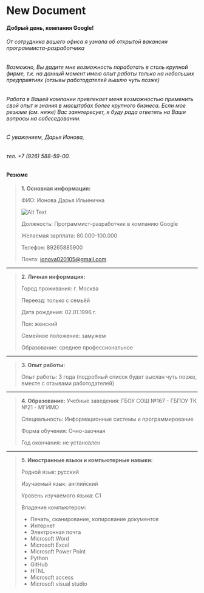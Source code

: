 # New Document

#### **Добрый день, компания Google!**

###### От сотрудника вашего офиса я узнала об открытой вакансии программиста-разработчика

###### Возможно, Вы дадите мне возможность поработать в столь крупной фирме, т.к. на данный момент имею опыт работы только на небольших предприятиях (отзывы работодателей вышлю чуть позже)

###### Работа в Вашей компании привлекает меня возможностью применить свой опыт и знания в масштабах более крупного бизнеса. Если мое резюме (см. ниже) Вас заинтересует, я буду рада ответить на Ваши вопросы на собеседовании.

###### С уважением, Дарья Ионова,
###### тел. +7 (926) 588-59-00.



#### Резюме 
>**1. Основная информация:**
>
>ФИО: Ионова Дарья Ильинична
>
> ![Alt Text](https://sun9-76.userapi.com/impg/erk2mtx5GJPptdqDFI8DLGG0UykfWATExROv4A/pSc3LoA0xoI.jpg?size=569x777&quality=96&sign=920e25f7e6892e96cc3c46bfe1b6caab&type=album)
>
>Должность: Программист-разработчик в компанию Google
>
>Желаемая зарплата: 80.000-100.000
>
>Телефон: 89265885900
>
>Почта: ionova020105@gmail.com

____
> **2. Личная информация:**
> 
> Город проживания: г. Москва
> 
> Переезд: только с семьёй
> 
> Дата рождения: 02.01.1996 г.
> 
> Пол: женский
> 
> Семейное положение: замужем
> 
> Образование: среднее профессиональное 
____
>**3. Опыт работы:**
>
>Опыт работы: 3 года (подробный список будет выслан чуть позже, вместе с отзывами работодателей)
_____
>**4. Образование:**
>Учебные заведения: ГБОУ СОШ №167 - ГБПОУ ТК №21 - МГИМО
>
>Специальность: Информационные системы и программирование
>
>Форма обучения: Очно-заочная
>
>Год окончания: не установлен
___
>**5. Иностранные языки и компьютерные навыки:**
>
>Родной язык: русский
>
>Изучаемый язык: английский
>
>Уровень изучаемого языка: C1
>
> Владение компьютером:
>+ Печать, сканирование, копирование документов
>+ Интернет
>+ Электронная почта
>+ Microsoft Word
>+ Microsoft Excel
>+ Microsoft Power Point
>+ Python
>+ GitHub
>+ HTNL
>+ Microsoft access
>+ Microsoft visual studio




